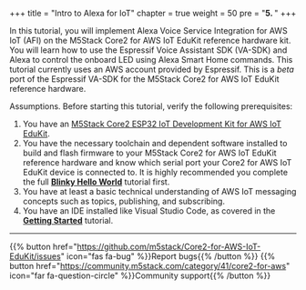 +++
title = "Intro to Alexa for IoT"
chapter = true
weight = 50
pre = "<b>5. </b>"
+++

In this tutorial, you will implement Alexa Voice Service Integration for AWS IoT (AFI) on the M5Stack Core2 for AWS IoT EduKit reference hardware kit. You will learn how to use the Espressif Voice Assistant SDK (VA-SDK) and Alexa to control the onboard LED using Alexa Smart Home commands. This tutorial currently uses an AWS account provided by Espressif. This is a *beta* port of the Espressif VA-SDK for the M5Stack Core2 for AWS IoT EduKit reference hardware.

Assumptions. Before starting this tutorial, verify the following prerequisites:

1. You have an [M5Stack Core2 ESP32 IoT Development Kit for AWS IoT EduKit](https://www.amazon.com/dp/B08NP5LVFH).
2. You have the necessary toolchain and dependent software installed to build and flash firmware to your M5Stack Core2 for AWS IoT EduKit reference hardware and know which serial port your Core2 for AWS IoT EduKit device is connected to. It is highly recommended you complete the full [**Blinky Hello World**](/en_uk/blinky-hello-world.html) tutorial first.
3. You have at least a basic technical understanding of AWS IoT messaging concepts such as topics, publishing, and subscribing.
4. You have an IDE installed like Visual Studio Code, as covered in the [**Getting Started**](/en_uk/getting-started.html) tutorial.

---
{{% button href="https://github.com/m5stack/Core2-for-AWS-IoT-EduKit/issues" icon="fas fa-bug" %}}Report bugs{{% /button %}} {{% button href="https://community.m5stack.com/category/41/core2-for-aws" icon="far fa-question-circle" %}}Community support{{% /button %}}